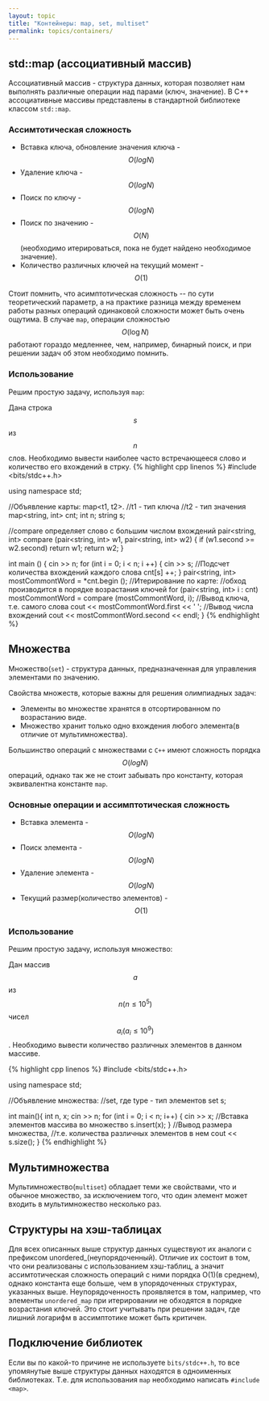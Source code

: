 ```yaml
---
layout: topic
title: "Контейнеры: map, set, multiset"
permalink: topics/containers/
---
```


## std::map (ассоциативный массив) ##

Ассоциативный массив - структура данных, которая позволяет нам выполнять различные операции
над парами (ключ, значение). В С++ ассоциативные массивы представлены в стандартной библиотеке
классом `std::map`.

### Ассимтотическая сложность ###

* Вставка ключа, обновление значения ключа - $$O(logN)$$
* Удаление ключа - $$O(logN)$$
* Поиск по ключу - $$O(logN)$$
* Поиск по значению - $$O(N)$$(необходимо итерироваться, пока не будет найдено необходимое значение).
* Количество различных ключей на текущий момент - $$O(1)$$

Стоит помнить, что асимптотическая сложность -- по сути теоретический параметр, а на практике
разница между временем работы разных операций одинаковой сложности может быть очень ощутима.
В случае `map`, операции сложностью $$O(\log N)$$ работают гораздо медленнее, чем, например,
бинарный поиск, и при решении задач об этом необходимо помнить.

### Использование ###

Решим простую задачу, используя `map`:

Дана строка $$s$$ из $$n$$ слов. Необходимо вывести наиболее часто встречающееся слово и количество его вхождений в стрку.
{% highlight cpp linenos %}
#include <bits/stdc++.h>

using namespace std;

//Объявление карты: map<t1, t2>.
//t1 - тип ключа
//t2 - тип значения
map<string, int> cnt;
int n;
string s;

//compare определяет слово с большим числом вхождений
pair<string, int> compare (pair<string, int> w1, pair<string, int> w2)
{
	if (w1.second >= w2.second)
		return w1;
	return w2;
}

int main ()
{
	cin >> n;
	for (int i = 0; i < n; i ++)
	{
		cin >> s;
		//Подсчет количества вхождений каждого слова
		cnt[s] ++;
	}
	pair<string, int> mostCommontWord = *cnt.begin ();
	//Итерирование по карте:
	//обход производится в порядке возрастания ключей
	for (pair<string, int> i : cnt)
		mostCommontWord = compare (mostCommontWord, i);
	//Вывод ключа, т.е. самого слова
	cout << mostCommontWord.first << ' ';
	//Вывод числа вхождений
	cout << mostCommontWord.second << endl;
}
{% endhighlight %}

## Множества ##

Множество(`set`) - структура данных, предназначенная для управления элементами по значению.

Свойства множеств, которые важны для решения олимпиадных задач:
* Элементы во множестве хранятся в отсортированном по возрастанию виде.
* Множество хранит только одно вхождения любого элемента(в отличие от мультимножества).

Большинство операций с множествами с `С++` имеют сложность порядка $$O(logN)$$ операций, однако так же не стоит забывать про константу, которая эквивалентна константе `map`.

### Основные операции и ассимптотическая сложность ###

* Вставка элемента - $$O(logN)$$
* Поиск элемента - $$O(logN)$$
* Удаление элемента - $$O(logN)$$
* Текущий размер(количество элементов) - $$O(1)$$

### Использование ###

Решим простую задачу, используя множество:

Дан массив $$a$$ из $$n(n \le 10^5)$$ чисел $$a_i(a_i \le 10^9)$$. Необходимо вывести количество различных элементов в данном массиве.

{% highlight cpp linenos %}
#include <bits/stdc++.h>

using namespace std;

//Объявление множества:
//set<type>, где type - тип элементов
set<int> s;

int main(){
    int n, x;
    cin >> n;
    for (int i = 0; i < n; i++) {
        cin >> x;
        //Вставка элементов массива во множество
		s.insert(x);
	}
	//Вывод размера множества,
	//т.е. количества различных элементов в нем
    cout << s.size();
}
{% endhighlight %}

## Мультимножества ##

Мультимножество(`multiset`) обладает теми же свойствами, что и обычное множество, за исключением того, что один элемент может входить в мультимножество несколько раз.

## Структуры на хэш-таблицах

Для всех описанных выше структур данных существуют их аналоги с префиксом unordered_(неупорядоченный). Отличие их состоит в том, что они реализованы с использованием хэш-таблиц, а значит ассимтотическая сложность операций с ними порядка O(1)(в среднем), однако константа еще больше, чем в упорядоченных структурах, указанных выше. Неупорядоченность проявляется в том, например, что элементы `unordered_map` при итерировании не обходятся в порядке возрастания ключей. Это стоит учитывать при решении задач, где лишний логарифм в ассимптотике может быть критичен.

## Подключение библиотек

Если вы по какой-то причине не используете ```bits/stdc++.h```, то все упомянутые выше структуры данных находятся в одноименных библиотеках. Т.е. для использования ```map``` необходимо написать ```#include <map>```.
